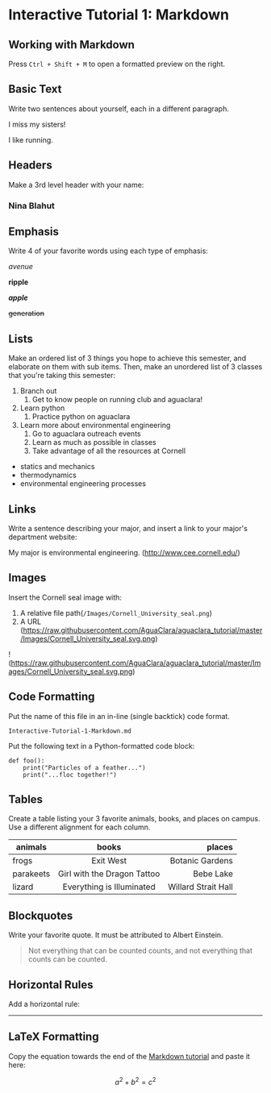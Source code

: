 # Interactive Tutorial 1: Markdown

## Working with Markdown

Press `Ctrl + Shift + M` to open a formatted preview on the right.

## Basic Text

Write two sentences about yourself, each in a different paragraph.

I miss my sisters!  

I like running.



## Headers

Make a 3rd level header with your name:

### Nina Blahut

## Emphasis

Write 4 of your favorite words using each type of emphasis:

*avenue*

**ripple**

***apple***

~~generation~~

## Lists

Make an ordered list of 3 things you hope to achieve this semester, and elaborate on them with sub items. Then, make an unordered list of 3 classes that you're taking this semester:

1. Branch out
    1. Get to know people on running club and aguaclara!
2. Learn python
    1. Practice python on aguaclara
3. Learn more about environmental engineering
    1. Go to aguaclara outreach events
    1. Learn as much as possible in classes
    1. Take advantage of all the resources at Cornell

- statics and mechanics
- thermodynamics
- environmental engineering processes

## Links

Write a sentence describing your major, and insert a link to your major's department website:

My major is environmental engineering.
(http://www.cee.cornell.edu/)

## Images

Insert the Cornell seal image with:
  1. A relative file path(`/Images/Cornell_University_seal.png`)
  2. A URL (https://raw.githubusercontent.com/AguaClara/aguaclara_tutorial/master/Images/Cornell_University_seal.svg.png)

!(https://raw.githubusercontent.com/AguaClara/aguaclara_tutorial/master/Images/Cornell_University_seal.svg.png)

## Code Formatting

Put the name of this file in an in-line (single backtick) code format.

`Interactive-Tutorial-1-Markdown.md`

Put the following text in a Python-formatted code block:

```
def foo():
    print("Particles of a feather...")
    print("...floc together!")
```

## Tables

Create a table listing your 3 favorite animals, books, and places on campus. Use a different alignment for each column.

| animals | books | places |
| --- | :---: | ---: |
| frogs | Exit West | Botanic Gardens |
| parakeets | Girl with the Dragon Tattoo | Bebe Lake |
| lizard | Everything is Illuminated | Willard Strait Hall |


## Blockquotes

Write your favorite quote. It must be attributed to Albert Einstein.

> Not everything that can be counted counts, and not everything that counts can be counted.

## Horizontal Rules

Add a horizontal rule:

---

## LaTeX Formatting

Copy the equation towards the end of the [Markdown tutorial](https://github.com/AguaClara/aguaclara_tutorial/wiki/Markdown#latex-formatting) and paste it here:

$$ a^2 + b^2 = c^2 $$

